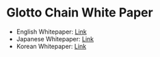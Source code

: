 # Glotto Chain White Paper

- English Whitepaper: [Link](https://github.com/glotto-chain/whitepaper/blob/master/%5BENG%5D%20GlottoChain%20white%20paper%20v1.39.pdf)
- Japanese Whitepaper: [Link](https://github.com/glotto-chain/whitepaper/blob/master/%5BJP%5D%20GlottoChain%20white%20paper%20v1.39.pdf)
- Korean Whitepaper: [Link](https://github.com/glotto-chain/whitepaper/blob/master/%5BKR%5D%20GlottoChain%20white%20paper%20v1.39.pdf)